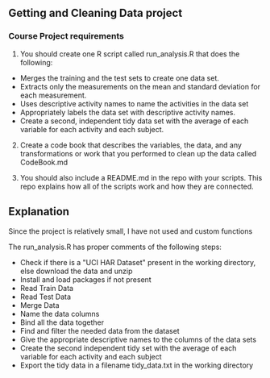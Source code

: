 ## Getting and Cleaning Data project

### Course Project requirements

1. You should create one R script called run_analysis.R that does the following:
 * Merges the training and the test sets to create one data set.
 * Extracts only the measurements on the mean and standard deviation for each measurement.
 * Uses descriptive activity names to name the activities in the data set
 * Appropriately labels the data set with descriptive activity names.
 * Create a second, independent tidy data set with the average of each variable for each activity and each subject.

2. Create a code book that describes the variables, the data, and any transformations or work that you performed to clean up the data called CodeBook.md

3. You should also include a README.md in the repo with your scripts. This repo explains how all of the scripts work and how they are connected.


## Explanation

Since the project is relatively small, I have not used and custom functions

The run_analysis.R has proper comments of the following steps:

* Check if there is a "UCI HAR Dataset" present in the working directory, else download the data and unzip
* Install and load packages if not present
* Read Train Data
* Read Test Data
* Merge Data
* Name the data columns
* Bind all the data together
* Find and filter the needed data from the dataset
* Give the appropriate descriptive names to the columns of the data sets
* Create the second independent tidy set with the average of each variable for each activity and each subject
* Export the tidy data in a filename tidy_data.txt in the working directory
